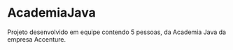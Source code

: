 # AcademiaJava
Projeto desenvolvido em equipe contendo 5 pessoas, da Academia Java da empresa Accenture.
